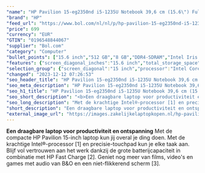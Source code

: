 ```yaml
---
"name": "HP Pavilion 15-eg2350nd i5-1235U Notebook 39,6 cm (15.6\") Full HD Intel® Core™ i5 8 GB DDR4-SDRAM 512 GB SSD Wi-Fi 6 (802.11ax) Windows 11 Home Zilver"
"brand": "HP"
"feed_url": "https://www.bol.com/nl/nl/p/hp-pavilion-15-eg2350nd-i5-1235u-notebook-39-6-cm-full-hd-intel-core-i5-8-gb-ddr4-sdram-512-gb-ssd-wi-fi-6-windows-11-home-zilver/9300000097043848"
"price": 699
"currency": "EUR"
"GTIN": "0196548844067"
"supplier": "Bol.com"
"category": "Computer"
"bullet_points": ["15.6 inch","512 GB","8 GB","DDR4-SDRAM","Intel Iris Xe Graphics","Windows"]
"features": {"screen_diagonal_inches":"15.6 inch","total_storage_space":"512 GB","memory_size":"8 GB","memory_type":"DDR4-SDRAM","graphics_card":"Intel Iris Xe Graphics","operating_system":"Windows"}
"selection_group": {"screen_diagonal":"15 inch","processor":"Intel Core i5","changed_price_past_3_days":false,"product_family":"Pavilion 15"}
"changed": "2023-12-12 07:26:53"
"seo_header_title": "HP Pavilion 15-eg2350nd i5-1235U Notebook 39,6 cm (15.6\") Full HD Intel® Core™ i5 8 GB DDR4-SDRAM 512 GB SSD Wi-Fi 6 (802.11ax) Windows 11 Home Zilver"
"seo_meta_description": "HP Pavilion 15-eg2350nd i5-1235U Notebook 39,6 cm (15.6\") Full HD Intel® Core™ i5 8 GB DDR4-SDRAM 512 GB SSD Wi-Fi 6 (802.11ax) Windows 11 Home Zilver"
"seo_h1_title": "HP Pavilion 15-eg2350nd i5-1235U Notebook 39,6 cm (15.6\") Full HD Intel® Core™ i5 8 GB DDR4-SDRAM 512 GB SSD Wi-Fi 6 (802.11ax) Windows 11 Home Zilver"
"seo_short_description": "<b>Een draagbare laptop voor productiviteit en ontspanning</b> Met de compacte HP Pavilion 15-inch laptop kun jij overal je ding doen."
"seo_long_description": "Met de krachtige Intel®-processor [1] en precisie-touchpad kun je elke taak aan. Blijf vol vertrouwen aan het werk dankzij de grote batterijcapaciteit in combinatie met HP Fast Charge [2]. Geniet nog meer van films, video's en games met audio van B&O en een niet-flikkerend scherm [3]."
"short_description": "Een draagbare laptop voor productiviteit en ontspanning Met de compacte HP Pavilion 15-inch laptop kun jij overal je ding doen. Met de krachtige Intel®-processor [1] en precisie-touchpad kun je elke taak aan. Blijf vol vertrouwen aan het werk dankzij de grote batterijcapaciteit in combinatie met HP Fast Charge [2]. Geniet nog meer van films, video's en games met audio van B&O en een niet-flikkerend scherm [3]."
"external_image_url": "https://images.zakelijkelaptopkopen.nl/hp-pavilion-15-eg2350nd-i5-1235u-notebook-39-6-cm-full-hd-intel-core-i5-8-gb-ddr4-sdram-512-gb-ssd-wi-fi-6-windows-11-home-zilver.webp"
---
```


<b>Een draagbare laptop voor productiviteit en ontspanning</b> Met de compacte HP Pavilion 15-inch laptop kun jij overal je ding doen. Met de krachtige Intel®-processor [1] en precisie-touchpad kun je elke taak aan. Blijf vol vertrouwen aan het werk dankzij de grote batterijcapaciteit in combinatie met HP Fast Charge [2]. Geniet nog meer van films, video's en games met audio van B&O en een niet-flikkerend scherm [3].
